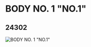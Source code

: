 # BODY NO. 1 "NO.1"
## 24302
![BODY NO. 1 "NO.1"](https://lc-www-live-s.legocdn.com/media/bricks/5/2/6131806.jpg)